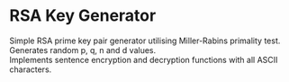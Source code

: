 # RSA Key Generator
Simple RSA prime key pair generator utilising Miller-Rabins primality test.
Generates random p, q, n and d values.  
Implements sentence encryption and decryption functions with all ASCII characters.
